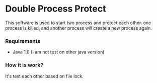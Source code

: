 Double Process Protect
========
This software is used to start two process and protect each other. one process is killed, and another process will create a new process again.

### Requirements
- Java 1.8 (I am not test on other java version)

### How it is work?
It's test each other based on file lock.